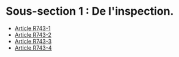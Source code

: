 # Sous-section 1 : De l'inspection.

- [Article R743-1](article-r743-1.md)
- [Article R743-2](article-r743-2.md)
- [Article R743-3](article-r743-3.md)
- [Article R743-4](article-r743-4.md)
